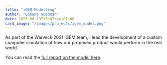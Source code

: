 ```yaml
---
title: "iGEM Modelling"
author: "Edmund Goodman"
date: 2023-08-19T13:07:44+01:00
card_image: "/images/projects/igem_model.png"
---
```


As part of the Warwick 2021 iGEM team, I lead the development of a custom
computer simulation of how our proposed product would perform in the real world.

<!--more-->

You can read the
[full report on the model here](https://2021.igem.org/Team:Warwick/Model).
